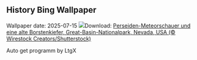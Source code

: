 ## History Bing Wallpaper
Wallpaper date: 2025-07-15
![](https://www.bing.com/th?id=OHR.PerseidsPine_DE-DE7245690852_UHD.jpg&w=1000)Download: [Perseiden-Meteorschauer und eine alte Borstenkiefer, Great-Basin-Nationalpark, Nevada, USA (© Wirestock Creators/Shutterstock)](https://www.bing.com/th?id=OHR.PerseidsPine_DE-DE7245690852_UHD.jpg)

Auto get programm by LtgX
